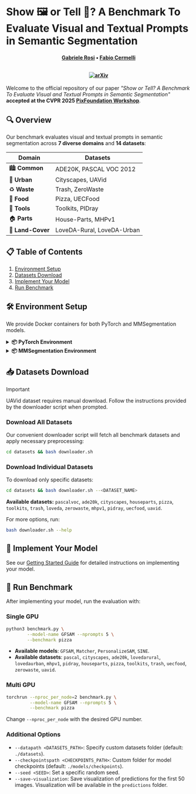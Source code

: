 # Show 🖼️ or Tell 📝? A Benchmark To Evaluate Visual and Textual Prompts in Semantic Segmentation

<h4 align="center">
  <a href="https://scholar.google.com/citations?user=8AfX1GcAAAAJ">Gabriele Rosi</a> • <a href="https://fcdl94.github.io/">Fabio Cermelli</a>
  <br><br>
  
  [![arXiv](https://img.shields.io/badge/arXiv-2505.06280-b31b1b.svg?style=for-the-badge)](https://arxiv.org/abs/2505.06280)
    
</h4>

Welcome to the official repository of our paper _"Show or Tell? A Benchmark To Evaluate Visual and Textual Prompts in Semantic Segmentation"_ **accepted at the CVPR 2025 [PixFoundation Workshop](https://sites.google.com/view/pixfoundation)**.

## 🔍 Overview

Our benchmark evaluates visual and textual prompts in semantic segmentation across **7 diverse domains** and **14 datasets**:

| Domain | Datasets |
|--------|----------|
| 🏙️ **Common** | ADE20K, PASCAL VOC 2012 |
| 🚗 **Urban** | Cityscapes, UAVid |
| ♻️ **Waste** | Trash, ZeroWaste |
| 🍕 **Food** | Pizza, UECFood |
| 🔧 **Tools** | Toolkits, PIDray |
| 🏠 **Parts** | House-Parts, MHPv1 |
| 🌳 **Land-Cover** | LoveDA-Rural, LoveDA-Urban |

## 📋 Table of Contents

1. [Environment Setup](#-environment-setup)
2. [Datasets Download](#-datasets-download)
3. [Implement Your Model](#-implement-your-model)
4. [Run Benchmark](#-run-benchmark)

## 🛠️ Environment Setup

We provide Docker containers for both PyTorch and MMSegmentation models.

<details>
  <summary><b>📦 PyTorch Environment</b></summary>

  Our container is based on PyTorch 2.5.1 with CUDA 11.8 and Python 3.11.
  
  **Option 1: Pull from DockerHub**
  ```bash
  docker pull gabrysse/showortell:torch 
  ```

  **Option 2: Build locally**
  ```bash
  cd docker/pytorch && docker build -t gabrysse/showortell:torch .
  ```

  **Running the container**

  Via command line:
  ```bash
  docker run --name=showortell-torch --gpus all -it \
      -v ./ShowOrTell:/workspace/ShowOrTell \
      --shm-size=8G --ulimit memlock=-1 \
      gabrysse/showortell:torch
  ```

  Or using docker compose:
  ```bash
  cd docker/pytorch
  docker compose up -d
  docker attach showortell-torch
  ```
</details>

<details>
  <summary><b>📦 MMSegmentation Environment</b></summary>
  
  For MMSegmentation-based models, you'll need to set up the appropriate environment according to the model's requirements. Please refer to the installation instructions in each model's documentation.
</details>

## 📥 Datasets Download

> [!IMPORTANT]  
> UAVid dataset requires manual download. Follow the instructions provided by the downloader script when prompted.

### Download All Datasets

Our convenient downloader script will fetch all benchmark datasets and apply necessary preprocessing:

```bash
cd datasets && bash downloader.sh
```

### Download Individual Datasets

To download only specific datasets:

```bash
cd datasets && bash downloader.sh --<DATASET_NAME>
```

**Available datasets:** `pascalvoc`, `ade20k`, `cityscapes`, `houseparts`, `pizza`, `toolkits`, `trash`, `loveda`, `zerowaste`, `mhpv1`, `pidray`, `uecfood`, `uavid`.

For more options, run:
```bash
bash downloader.sh --help
```

## 🧩 Implement Your Model

See our [Getting Started Guide](models/README.md) for detailed instructions on implementing your model.

## 🚀 Run Benchmark

After implementing your model, run the evaluation with:

### Single GPU
```bash
python3 benchmark.py \
        --model-name GFSAM --nprompts 5 \
        --benchmark pizza
```

- **Available models**: `GFSAM`, `Matcher`, `PersonalizeSAM`, `SINE`. 
- **Available datasets**: `pascal`, `cityscapes`, `ade20k`, `lovedarural`, `lovedaurban`, `mhpv1`, `pidray`, `houseparts`, `pizza`, `toolkits`, `trash`, `uecfood`, `zerowaste`, `uavid`.

### Multi GPU
```bash
torchrun --nproc_per_node=2 benchmark.py \
         --model-name GFSAM --nprompts 5 \
         --benchmark pizza
```

Change `--nproc_per_node` with the desired GPU number.

### Additional Options

- `--datapath <DATASETS_PATH>`: Specify custom datasets folder (default: `./datasets`).
- `--checkpointspath <CHECKPOINTS_PATH>`: Custom folder for model checkpoints (default: `./models/checkpoints`).
- `--seed <SEED>`: Set a specific random seed.
- `--save-visualization`: Save visualization of predictions for the first 50 images. Visualization will be available in the `predictions` folder.